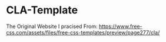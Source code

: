 # CLA-Template


The Original Website I pracised From: https://www.free-css.com/assets/files/free-css-templates/preview/page277/cla/
